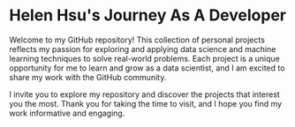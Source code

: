 # Helen Hsu's Journey As A Developer
Welcome to my GitHub repository! This collection of personal projects reflects my passion for exploring and applying data science and machine learning techniques to solve real-world problems. Each project is a unique opportunity for me to learn and grow as a data scientist, and I am excited to share my work with the GitHub community.

I invite you to explore my repository and discover the projects that interest you the most. Thank you for taking the time to visit, and I hope you find my work informative and engaging.

